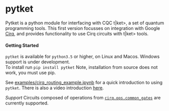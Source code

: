 # pytket
Pytket is a python module for interfacing with CQC t|ket>, a set of quantum programming tools. This first version focusses on integration with Google [Cirq](https://www.github.com/quantumlib/cirq), and provides functionality to use Cirq circuits with t|ket> tools. 

#### Getting Started
`pytket` is available for `python3.5` or higher, on Linux and Macos. Windows support is under development. <br>
To install run
```pip install pytket```
Note, installation from source does not work, you must use pip.

See [examples/cirq_routing_example.ipynb](https://github.com/CQCL/pytket/blob/master/examples/cirq_routing_example.ipynb) for a quick introduction to using `pytket`. There is also a video introduction [here](https://www.youtube.com/watch?v=f4jhD4J3-W8). 

*Support*
Circuits composed of operations from [`cirq.ops.common_gates`](https://github.com/quantumlib/Cirq/blob/master/cirq/ops/common_gates.py) are currently supported. 
<!-- * `H`
* `X`
* `Y`
* `Z`
* `S`
* `T`
* `CNOT`
* `RotXGate`
* `RotYGate`
* `RotZGate`
* `measure` -->
